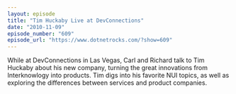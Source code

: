 ```yaml
---
layout: episode
title: "Tim Huckaby Live at DevConnections"
date: "2010-11-09"
episode_number: "609"
episode_url: "https://www.dotnetrocks.com/?show=609"
---
```


While at DevConnections in Las Vegas, Carl and Richard talk to Tim Huckaby about his new company, turning the great innovations from Interknowlogy into products. Tim digs into his favorite NUI topics, as well as exploring the differences between services and product companies.

